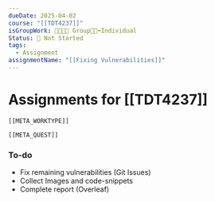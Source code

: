 ```yaml
---
dueDate: 2025-04-02
course: "[[TDT4237]]"
isGroupWork: 👨‍👩‍👧‍👦 Group👨‍🦯‍➡️Individual
Status: 🛑 Not Started
tags:
  - Assignment
assignmentName: "[[Fixing Vulnerabilities]]"
---
```


# Assignments for [[TDT4237]]
```meta-bind-embed
[[META_WORKTYPE]]
```
```meta-bind-embed
[[META_QUEST]]
```
### To-do
* Fix remaining vulnerabilities (Git Issues)
* Collect Images and code-snippets
* Complete report (Overleaf)